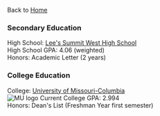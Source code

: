 Back to [Home](README.md)

### Secondary Education
High School: [Lee's Summit West High School](https://lswhs.lsr7.org/)   
High School GPA: 4.06 (weighted)  
Honors: Academic Letter (2 years)

### College Education
College: [University of Missouri-Columbia](https://missouri.edu/)  
![MU logo](https://upload.wikimedia.org/wikipedia/en/thumb/2/2c/Missouri_Tigers_logo.svg/1200px-Missouri_Tigers_logo.svg.png "MU logo") 
Current College GPA: 2.994  
Honors: Dean's List (Freshman Year first semester)
